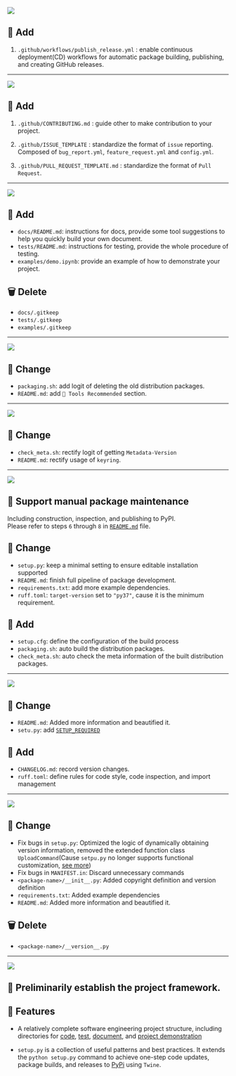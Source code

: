 <!-- # v1.3.1 -->

![](https://img.shields.io/badge/Version-v1.3.1-green)

## 🌟 Add 

1. `.github/workflows/publish_release.yml` : enable continuous deployment(CD) workflows for automatic package building, publishing, and creating GitHub releases.

---

<!-- # v1.3.0 -->

![](https://img.shields.io/badge/Version-v1.3.0-green)

## 🌟 Add 

1. `.github/CONTRIBUTING.md` : guide other to make contribution to your project. 

2. `.github/ISSUE_TEMPLATE` : standardize the format of `issue` reporting. Composed of `bug_report.yml`, `feature_request.yml` and `config.yml`.

3. `.github/PULL_REQUEST_TEMPLATE.md` : standardize the format of `Pull Request`. 

---

<!-- # v1.2.3 -->

![](https://img.shields.io/badge/Version-v1.2.3-green)

## 🌟 Add 

- `docs/README.md`: instructions for docs, provide some tool suggestions to help you quickly build your own document.
- `tests/README.md`: instructions for testing, provide the whole procedure of testing.
- `examples/demo.ipynb`: provide an example of how to demonstrate your project.

## 🗑️ Delete

- `docs/.gitkeep`
- `tests/.gitkeep`
- `examples/.gitkeep`

---

<!-- # v1.2.2 -->

![](https://img.shields.io/badge/Version-v1.2.2-green)

## 🔄 Change

- `packaging.sh`: add logit of deleting the old distribution packages.
- `README.md`: add `🧰 Tools Recommended` section.

---

<!-- # v1.2.1 -->

![](https://img.shields.io/badge/Version-v1.2.1-green)

## 🔄 Change

- `check_meta.sh`: rectify logit of getting `Metadata-Version`
- `README.md`: rectify usage of `keyring`.

---

<!-- # v1.2.0 -->

![](https://img.shields.io/badge/Version-v1.2.0-green)

## 🎉 Support manual package maintenance

Including construction, inspection, and publishing to PyPI.   
Please refer to steps `6` through `8` in [`README.md`](https://github.com/Ahzyuan/Python-package-template/blob/v1.2.0/README.md) file.

## 🔄 Change

- `setup.py`: keep a minimal setting to ensure editable installation supported
- `README.md`: finish full pipeline of package development.
- `requirements.txt`: add more example dependencies.
- `ruff.toml`: `target-version` set to `"py37"`, cause it is the minimum requirement.
  
## 🌟 Add 

- `setup.cfg`: define the configuration of the build process
- `packaging.sh`: auto build the distribution packages.
- `check_meta.sh`: auto check the meta information of the built distribution packages.

---

<!-- # v1.1.0 -->

![](https://img.shields.io/badge/Version-v1.1.0-green)

## 🔄 Change

- `README.md`: Added more information and beautified it.
- `setu.py`: add [`SETUP_REQUIRED`](https://github.com/Ahzyuan/Python-package-template/commit/dc9d10b85c22a14fb8cbda869f1f4a7936192f48#diff-60f61ab7a8d1910d86d9fda2261620314edcae5894d5aaa236b821c7256badd7R65)

## 🌟 Add 

- `CHANGELOG.md`: record version changes.
- `ruff.toml`: define rules for code style, code inspection, and import management

---

<!-- # v1.0.1 -->

![](https://img.shields.io/badge/Version-v1.0.1-green)

## 🔄 Change

- Fix bugs in `setup.py`: Optimized the logic of dynamically obtaining version information, removed the extended function class `UploadCommand`(Cause `setpu.py` no longer supports functional customization, [see more](https://packaging.python.org/en/latest/discussions/setup-py-deprecated/#what-about-custom-commands))
- Fix bugs in `MANIFEST.in`: Discard unnecessary commands
- `<package-name>/__init__.py`: Added copyright definition and version definition
- `requirements.txt`: Added example dependencies
- `README.md`: Added more information and beautified it.

## 🗑️ Delete

- `<package-name>/__version__.py`

---

<!-- # v1.0.0 -->

![](https://img.shields.io/badge/Version-v1.0.0-green)

## 🎉 Preliminarily establish the project framework.

## 🎯 Features

- A relatively complete software engineering project structure, including directories for [code](https://github.com/Ahzyuan/Python-package-template/tree/v1.0.0/package-name), [test](https://github.com/Ahzyuan/Python-package-template/tree/v1.0.0/tests), [document](https://github.com/Ahzyuan/Python-package-template/tree/v1.0.0/docs), and [project demonstration](https://github.com/Ahzyuan/Python-package-template/tree/v1.0.0/examples)

- `setup.py` is a collection of useful patterns and best practices. It extends the `python setup.py` command to achieve one-step code updates, package builds, and releases to [PyPi](https://pypi.org/) using `Twine`.